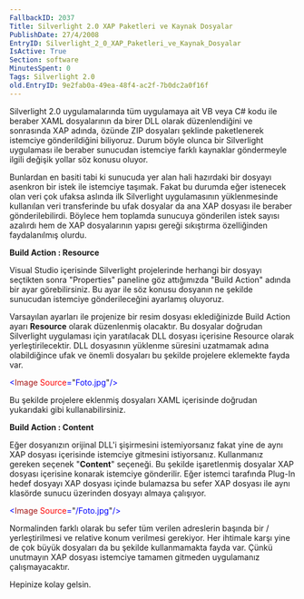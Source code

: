 ```yaml
---
FallbackID: 2037
Title: Silverlight 2.0 XAP Paketleri ve Kaynak Dosyalar
PublishDate: 27/4/2008
EntryID: Silverlight_2_0_XAP_Paketleri_ve_Kaynak_Dosyalar
IsActive: True
Section: software
MinutesSpent: 0
Tags: Silverlight 2.0
old.EntryID: 9e2fab0a-49ea-48f4-ac2f-7b0dc2a0f16f
---
```

Silverlight 2.0 uygulamalarında tüm uygulamaya ait VB veya C\# kodu ile
beraber XAML dosyalarının da birer DLL olarak düzenlendiğini ve
sonrasında XAP adında, özünde ZIP dosyaları şeklinde paketlenerek
istemciye gönderildiğini biliyoruz. Durum böyle olunca bir Silverlight
uygulaması ile beraber sunucudan istemciye farklı kaynaklar göndermeyle
ilgili değişik yollar söz konusu oluyor.

Bunlardan en basiti tabi ki sunucuda yer alan hali hazırdaki bir dosyayı
asenkron bir istek ile istemciye taşımak. Fakat bu durumda eğer
istenecek olan veri çok ufaksa aslında ilk Silverlight uygulamasının
yüklenmesinde kullanılan veri transferinde bu ufak dosyalar da ana XAP
dosyası ile beraber gönderilebilirdi. Böylece hem toplamda sunucuya
gönderilen istek sayısı azalırdı hem de XAP dosyalarının yapısı gereği
sıkıştırma özelliğinden faydalanılmış olurdu.

**Build Action : Resource**

Visual Studio içerisinde Silverlight projelerinde herhangi bir dosyayı
seçtikten sonra "Properties" paneline göz attığımızda "Build Action"
adında bir ayar görebilirsiniz. Bu ayar ile söz konusu dosyanın ne
şekilde sunucudan istemciye gönderileceğini ayarlamış oluyoruz.

Varsayılan ayarları ile projenize bir resim dosyası eklediğinizde Build
Action ayarı **Resource** olarak düzenlenmiş olacaktır. Bu dosyalar
doğrudan Silverlight uygulaması için yaratılacak DLL dosyası içerisine
Resource olarak yerleştirilecektir. DLL dosyasının yüklenme süresini
uzatmamak adına olabildiğince ufak ve önemli dosyaları bu şekilde
projelere eklemekte fayda var.

<span style="color: blue;">\<</span><span
style="color: #a31515;">Image</span><span style="color: blue;">
</span><span style="color: red;">Source</span><span
style="color: blue;">=</span>"<span
style="color: blue;">Foto.jpg</span>"<span
style="color: blue;">/\></span>

Bu şekilde projelere eklenmiş dosyaları XAML içerisinde doğrudan
yukarıdaki gibi kullanabilirsiniz.

**Build Action : Content**

Eğer dosyanızın orijinal DLL'i şişirmesini istemiyorsanız fakat yine de
aynı XAP dosyası içerisinde istemciye gitmesini istiyorsanız.
Kullanmanız gereken seçenek "**Content**" seçeneği. Bu şekilde
işaretlenmiş dosyalar XAP dosyası içerisine konarak istemciye
gönderilir. Eğer istemci tarafında Plug-In hedef dosyayı XAP dosyası
içinde bulamazsa bu sefer XAP dosyası ile aynı klasörde sunucu üzerinden
dosyayı almaya çalışıyor.

<span style="color: blue;">\<</span><span
style="color: #a31515;">Image</span><span style="color: blue;">
</span><span style="color: red;">Source</span><span
style="color: blue;">=</span>"<span
style="color: blue;">/Foto.jpg</span>"<span
style="color: blue;">/\></span>

Normalinden farklı olarak bu sefer tüm verilen adreslerin başında bir /
yerleştirilmesi ve relative konum verilmesi gerekiyor. Her ihtimale
karşı yine de çok büyük dosyaları da bu şekilde kullanmamakta fayda var.
Çünkü unutmayın XAP dosyası istemciye tamamen gitmeden uygulamanız
çalışmayacaktır.

Hepinize kolay gelsin.



